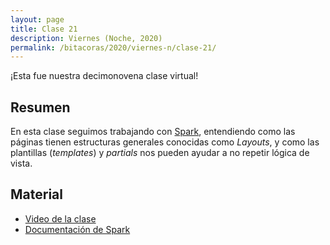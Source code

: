 ```yaml
---
layout: page
title: Clase 21
description: Viernes (Noche, 2020)
permalink: /bitacoras/2020/viernes-n/clase-21/
---
```


¡Esta fue nuestra decimonovena clase virtual!

## Resumen

En esta clase seguimos trabajando con [Spark](http://sparkjava.com/), entendiendo como las páginas tienen estructuras generales conocidas como _Layouts_, y como las plantillas  (_templates_) y _partials_ nos pueden ayudar a no repetir lógica de vista.

## Material

- [Video de la clase](https://us02web.zoom.us/rec/share/7orLmpwRyhFb9wT611mvZvcbWP-elpKY8axn_ENlCBDeudYwIIATPDZo3lLqYX4.OjTHQE3jKub5jBTk?startTime=1603490794000)
- [Documentación de Spark](http://sparkjava.com/documentation)


